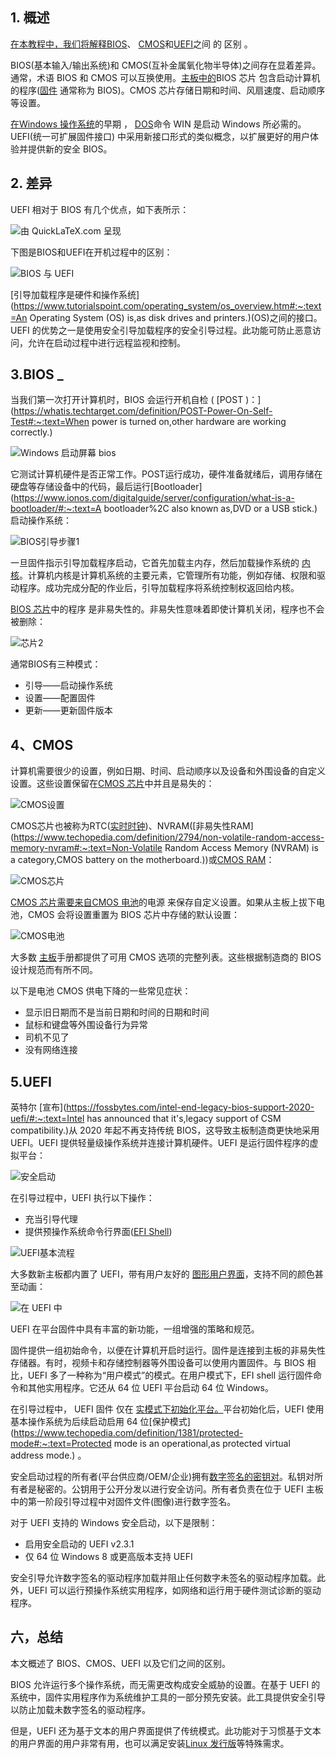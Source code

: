 ## 1. 概述

[在本教程中，我们将解释BIOS](https://en.wikipedia.org/wiki/BIOS)、 [CMOS](https://en.wikipedia.org/wiki/CMOS)和[UEFI](https://en.wikipedia.org/wiki/Unified_Extensible_Firmware_Interface)之间 的 区别 。

BIOS(基本输入/输出系统)和 CMOS(互补金属氧化物半导体)之间存在显着差异。通常，术语 BIOS 和 CMOS 可以互换使用。[主板中的](https://en.wikipedia.org/wiki/Motherboard)BIOS 芯片 包含启动计算机的程序([固件](https://en.wikipedia.org/wiki/Firmware) 通常称为 BIOS)。CMOS 芯片存储日期和时间、风扇速度、启动顺序等设置。 

[在Windows 操作系统](https://en.wikipedia.org/wiki/Microsoft_Windows)的早期 ， [DOS](https://en.wikipedia.org/wiki/DOS)命令 WIN 是启动 Windows 所必需的。UEFI(统一可扩展固件接口) 中采用新接口形式的类似概念，以扩展更好的用户体验并提供新的安全 BIOS。

## 2. 差异

UEFI 相对于 BIOS 有几个优点，如下表所示：

![由 QuickLaTeX.com 呈现](https://www.baeldung.com/wp-content/ql-cache/quicklatex.com-a7d2711ce9a17030235f9f81e122d769_l3.svg)

下图是BIOS和UEFI在开机过程中的区别：

![BIOS 与 UEFI](https://www.baeldung.com/wp-content/uploads/sites/4/2021/05/BIOS-vs-UEFI-768x771-1.png)

[引导加载程序是硬件和操作系统](https://www.tutorialspoint.com/operating_system/os_overview.htm#:~:text=An Operating System (OS) is,as disk drives and printers.)(OS)之间的接口。UEFI 的优势之一是使用安全引导加载程序的安全引导过程。此功能可防止恶意访问，允许在启动过程中进行远程监视和控制。

## 3.BIOS _

当我们第一次打开计算机时，BIOS 会运行开机自检 ( [POST )：](https://whatis.techtarget.com/definition/POST-Power-On-Self-Test#:~:text=When power is turned on,other hardware are working correctly.)

![Windows 启动屏幕 bios](https://www.baeldung.com/wp-content/uploads/sites/4/2021/05/windows-boot-screen-bios.jpg)

它测试计算机硬件是否正常工作。POST运行成功，硬件准备就绪后，调用存储在硬盘等存储设备中的代码，最后运行[Bootloader](https://www.ionos.com/digitalguide/server/configuration/what-is-a-bootloader/#:~:text=A bootloader%2C also known as,DVD or a USB stick.) 启动操作系统：

![BIOS引导步骤1](https://www.baeldung.com/wp-content/uploads/sites/4/2021/05/BIOS-Booting-steps1-1024x362.png)

一旦固件指示引导加载程序启动，它首先加载主内存，然后加载操作系统的 [内核](https://www.baeldung.com/cs/os-kernel)。计算机内核是计算机系统的主要元素，它管理所有功能，例如存储、权限和驱动程序。成功完成分配的作业后，引导加载程序将系统控制权返回给内核。

 [BIOS 芯片](https://www.informit.com/articles/article.aspx?p=332850&seqNum=3)中的程序 是非易失性的。非易失性意味着即使计算机关闭，程序也不会被删除：

![芯片2](https://www.baeldung.com/wp-content/uploads/sites/4/2021/05/Bios-chip-2.png)

通常BIOS有三种模式：

-   引导——启动操作系统
-   设置——配置固件
-   更新——更新固件版本

## 4、CMOS

计算机需要很少的设置，例如日期、时间、启动顺序以及设备和外围设备的自定义设置。这些设置保留在[CMOS 芯片](https://www.easytechjunkie.com/what-is-cmos.htm)中并且是易失的：

![CMOS设置](https://www.baeldung.com/wp-content/uploads/sites/4/2021/05/CMOS-setup.png)

CMOS芯片也被称为RTC([实时时钟](https://whatis.techtarget.com/definition/real-time-clock-RTC))、NVRAM([非易失性RAM](https://www.techopedia.com/definition/2794/non-volatile-random-access-memory-nvram#:~:text=Non-Volatile Random Access Memory (NVRAM) is a category,CMOS battery on the motherboard.))或[CMOS RAM](https://sourcedaddy.com/aplus/cmos-ram.html)：

![CMOS芯片](https://www.baeldung.com/wp-content/uploads/sites/4/2021/05/cmos-chip-768x425-1.jpg)

[CMOS 芯片需要来自CMOS 电池](https://www.hp.com/us-en/shop/tech-takes/what-is-cmos-battery-how-to-remove-and-replace)的电源 来保存自定义设置。如果从主板上拔下电池，CMOS 会将设置重置为 BIOS 芯片中存储的默认设置：

![CMOS电池](https://www.baeldung.com/wp-content/uploads/sites/4/2021/05/CMOS-battery-768x773-1.png)

大多数 [主板](https://www.easytechjunkie.com/what-is-a-motherboard.htm)手册都提供了可用 CMOS 选项的完整列表。这些根据制造商的 BIOS 设计规范而有所不同。

以下是电池 CMOS 供电下降的一些常见症状： 

-   显示旧日期而不是当前日期和时间的日期和时间
-   鼠标和键盘等外围设备行为异常
-   司机不见了
-   没有网络连接

## 5.UEFI

英特尔 [宣布](https://fossbytes.com/intel-end-legacy-bios-support-2020-uefi/#:~:text=Intel has announced that it's,legacy support of CSM compatibility.)从 2020 年起不再支持传统 BIOS，这导致主板制造商更快地采用 UEFI。UEFI 提供轻量级操作系统并连接计算机硬件。UEFI 是运行固件程序的虚拟平台：

![安全启动](https://www.baeldung.com/wp-content/uploads/sites/4/2021/05/secure-boot-1024x555-1.jpg)

在引导过程中，UEFI 执行以下操作：

-   充当引导代理
-   提供预操作系统命令行界面([EFI Shell](https://superuser.com/questions/592854/what-is-the-efi-shell))

![UEFI基本流程](https://www.baeldung.com/wp-content/uploads/sites/4/2021/05/UEFI-basic-process.png)

大多数新主板都内置了 UEFI，带有用户友好的 [图形用户界面](https://us.informatiweb.net/tutorials/it/bios/change-the-hard-disk-controller-mode.html)，支持不同的颜色甚至动画：

![在 UEFI 中](https://www.baeldung.com/wp-content/uploads/sites/4/2021/05/asus-UEFI.jpg)

UEFI 在平台固件中具有丰富的新功能，一组增强的策略和规范。

固件提供一组初始命令，以便在计算机开启时运行。固件是连接到主板的非易失性存储器。有时，视频卡和存储控制器等外围设备可以使用内置固件。与 BIOS 相比，UEFI 多了一种称为“用户模式”的模式。在用户模式下，EFI shell 运行固件命令和其他实用程序。它还从 64 位 UEFI 平台启动 64 位 Windows。 

 在引导过程中， UEFI 固件 仅在 [实模式下初始化平台。](https://wiki.osdev.org/Real_Mode)平台初始化后，UEFI 使用基本操作系统为后续启动启用 64 位[保护模式](https://www.techopedia.com/definition/1381/protected-mode#:~:text=Protected mode is an operational,as protected virtual address mode.) 。

安全启动过程的所有者(平台供应商/OEM/企业)拥有[数字签名的密钥对](https://www.baeldung.com/cs/authentication-vs-authorization)。私钥对所有者是秘密的。公钥用于公开分发以进行安全访问。所有者负责在位于 UEFI 主板中的第一阶段引导过程中对固件文件(图像)进行数字签名。

对于 UEFI 支持的 Windows 安全启动，以下是限制：

-   启用安全启动的 UEFI v2.3.1
-   仅 64 位 Windows 8 或更高版本支持 UEFI

安全引导允许数字签名的驱动程序加载并阻止任何数字未签名的驱动程序加载。此外，UEFI 可以运行预操作系统实用程序，如网络和运行用于硬件测试诊断的驱动程序。

## 六，总结

本文概述了 BIOS、CMOS、UEFI 以及它们之间的区别。

BIOS 允许运行多个操作系统，而无需更改构成安全威胁的设置。在基于 UEFI 的系统中，固件实用程序作为系统维护工具的一部分预先安装。此工具提供安全引导以防止加载未数字签名的驱动程序。 

但是，UEFI 还为基于文本的用户界面提供了传统模式。此功能对于习惯基于文本的用户界面的用户非常有用，也可以满足安装[Linux 发行版](https://en.wikipedia.org/wiki/Linux_distribution)等特殊需求。